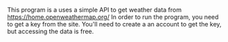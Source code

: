 This program is a uses a simple API to get weather data from https://home.openweathermap.org/
In order to run the program, you need to get a key from the site. You'll need to create a an account
to get the key, but accessing the data is free.
